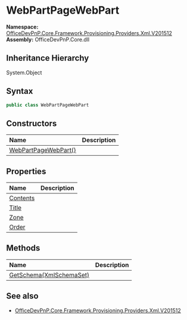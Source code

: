 # WebPartPageWebPart
  

**Namespace:** [OfficeDevPnP.Core.Framework.Provisioning.Providers.Xml.V201512](OfficeDevPnP.Core.Framework.Provisioning.Providers.Xml.V201512.md)  
**Assembly:** OfficeDevPnP.Core.dll  
## Inheritance Hierarchy
System.Object  
## Syntax
```C#
public class WebPartPageWebPart
```
## Constructors
|**Name**|**Description**|
|:-----|:-----|
| [WebPartPageWebPart()](OfficeDevPnP.Core.Framework.Provisioning.Providers.Xml.V201512.WebPartPageWebPart.ctor1.md) | 
## Properties
|**Name**|**Description**|
|:-----|:-----|
| [Contents](OfficeDevPnP.Core.Framework.Provisioning.Providers.Xml.V201512.WebPartPageWebPart.Contents.md) | 
| [Title](OfficeDevPnP.Core.Framework.Provisioning.Providers.Xml.V201512.WebPartPageWebPart.Title.md) | 
| [Zone](OfficeDevPnP.Core.Framework.Provisioning.Providers.Xml.V201512.WebPartPageWebPart.Zone.md) | 
| [Order](OfficeDevPnP.Core.Framework.Provisioning.Providers.Xml.V201512.WebPartPageWebPart.Order.md) | 
## Methods
|**Name**|**Description**|
|:-----|:-----|
| [GetSchema(XmlSchemaSet)](OfficeDevPnP.Core.Framework.Provisioning.Providers.Xml.V201512.WebPartPageWebPart.b4f30151.md) | 
## See also
- [OfficeDevPnP.Core.Framework.Provisioning.Providers.Xml.V201512](OfficeDevPnP.Core.Framework.Provisioning.Providers.Xml.V201512.md)
